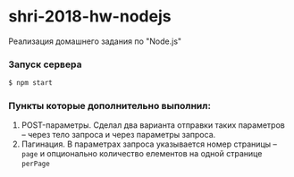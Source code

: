 # shri-2018-hw-nodejs
Реализация домашнего задания по "Node.js"

### Запуск сервера

```bash
$ npm start
```

### Пункты которые дополнительно выполнил:
1. POST-параметры. Сделал два варианта отправки таких параметров – через тело запроса и через параметры запроса.
1. Пагинация. В параметрах запроса указывается номер страницы – `page` и опционально количество елементов на одной странице `perPage`
